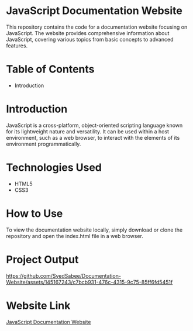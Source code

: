 # JavaScript Documentation Website
This repository contains the code for a documentation website focusing on JavaScript. The website provides comprehensive information about JavaScript, covering various topics from basic concepts to advanced features.

# Table of Contents
  - Introduction

# Introduction
JavaScript is a cross-platform, object-oriented scripting language known for its lightweight nature and versatility. It can be used within a host environment, such as a web browser, to interact with the elements of its environment programmatically.

# Technologies Used
  - HTML5
  - CSS3

# How to Use
To view the documentation website locally, simply download or clone the repository and open the index.html file in a web browser.

# Project Output

https://github.com/SyedSabee/Documentation-Website/assets/145167243/c7bcb931-476c-4315-9c75-85ff6fd5451f

# Website Link

[JavaScript Documentation Website](https://syedsabee.github.io/Documentation-Website/)
